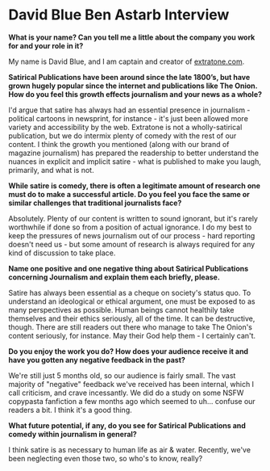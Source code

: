 # David Blue Ben Astarb Interview

**What is your name? Can you tell me a little about the company you work for and your role in it?**

My name is David Blue, and I am captain and creator of [extratone.com](http://extratone.com/).

**Satirical Publications have been around since the late 1800’s, but have grown hugely popular since the internet and publications like The Onion. How do you feel this growth effects journalism and your news as a whole?**

I'd argue that satire has always had an essential presence in journalism - political cartoons in newsprint, for instance - it's just been allowed more variety and accessibility by the web. Extratone is not a wholly-satirical publication, but we do intermix plenty of comedy with the rest of our content. I think the growth you mentioned (along with our brand of magazine journalism) has prepared the readership to better understand the nuances in explicit and implicit satire - what is published to make you laugh, primarily, and what is not.

**While satire is comedy, there is often a legitimate amount of research one must do to make a successful article. Do you feel you face the same or similar challenges that traditional journalists face?**

Absolutely. Plenty of our content is written to sound ignorant, but it's rarely worthwhile if done so from a position of actual ignorance. I do my best to keep the pressures of news journalism out of our process - hard reporting doesn't need us - but some amount of research is always required for any kind of discussion to take place.

**Name one positive and one negative thing about Satirical Publications concerning Journalism and explain them each briefly, please.**

Satire has always been essential as a cheque on society's status quo. To understand an ideological or ethical argument, one must be exposed to as many perspectives as possible. Human beings cannot healthily take themselves and their ethics seriously, all of the time. It can be destructive, though. There are still readers out there who manage to take The Onion's content seriously, for instance. May their God help them - I certainly can't.

**Do you enjoy the work you do? How does your audience receive it and have you gotten any negative feedback in the past?**

We're still just 5 months old, so our audience is fairly small. The vast majority of "negative" feedback we've received has been internal, which I call criticism, and crave incessantly. We did do a study on some NSFW copypasta fanfiction a few months ago which seemed to uh... confuse our readers a bit. I think it's a good thing.

**What future potential, if any, do you see for Satirical Publications and comedy within journalism in general?**

I think satire is as necessary to human life as air & water. Recently, we've been neglecting even those two, so who's to know, really?
